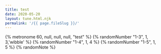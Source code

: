 ```yaml
---
title: test
date: 2020-05-20
layout: tune.html.njk
permalink: '/{{ page.fileSlug }}/'
---
```


{% metronome 60, null, null, null, "test" %}
{% randomNumber "1-3", 1, 3,'wibble' %}
{% randomNumber "1-4", 1, 4  %}
{% randomNumber "1-5", 1, 5  %}
{% randomNote %}
